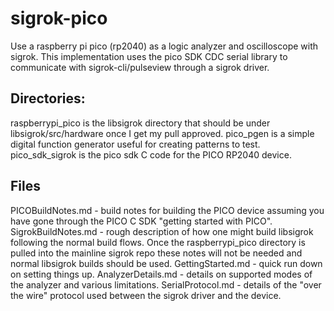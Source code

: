 # sigrok-pico
Use a raspberry pi pico (rp2040) as a logic analyzer and oscilloscope with sigrok.
This implementation uses the pico SDK CDC serial library to communicate with sigrok-cli/pulseview through a sigrok driver.

## Directories:
raspberrypi_pico is the libsigrok directory that should be under libsigrok/src/hardware once I get my pull approved.
pico_pgen is a simple digital function generator useful for creating patterns to test.
pico_sdk_sigrok is the pico sdk C code for the PICO RP2040 device.

## Files
PICOBuildNotes.md - build notes for building the PICO device assuming you have gone through the PICO C SDK "getting started with PICO".
SigrokBuildNotes.md - rough description of how one might build libsigrok following the normal build flows.  Once the raspberrypi_pico directory is pulled into the mainline sigrok repo these notes will not be needed and normal libsigrok builds should be used.
GettingStarted.md - quick run down on setting things up.
AnalyzerDetails.md - details on supported modes of the analyzer and various limitations.
SerialProtocol.md - details of the "over the wire" protocol used between the sigrok driver and the device.
